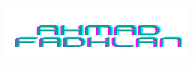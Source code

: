 <p align="center">
  <a href="https://github.com/Dlanx19">
    <img src="img/cute.png" alt="Ahmad Fadhlan" /></a>
</p>
